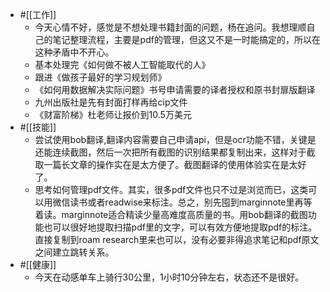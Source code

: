 - #[[工作]]
    - 今天心情不好，感觉是不想处理书籍封面的问题，杨在追问。我想理顺自己的笔记整理流程，主要是pdf的管理，但这又不是一时能搞定的，所以在这种矛盾中不开心。
    - 基本处理完《如何做不被人工智能取代的人》
    - 跟进《做孩子最好的学习规划师》
    - 《如何用数据解决实际问题》书号申请需要的译者授权和原书封扉版翻译
    - 九州出版社是先有封面打样再给cip文件
    - 《财富阶梯》杜老师让报价到10.5万美元
- #[[技能]]
    - 尝试使用bob翻译,翻译内容需要自己申请api，但是ocr功能不错，关键是还能连续截图，然后一次把所有截图的识别结果都复制出来，这样对于截取一篇长文章的操作实在是太方便了。截图翻译的使用体验实在是太好了。
    - 思考如何管理pdf文件。其实，很多pdf文件也只不过是浏览而已，这类可以用微信读书或者readwise来标注。总之，别先囤到marginnote里再等着读。marginnote适合精读少量高难度高质量的书。用bob翻译的截图功能也可以很好地提取扫描pdf里的文字，可以有效方便地提取pdf的标注。直接复制到roam research里来也可以，没有必要非得追求笔记和pdf原文之间建立跳转关系。
- #[[健康]]
    - 今天在动感单车上骑行30公里，1小时10分钟左右，状态还不是很好。
